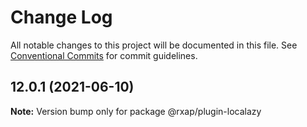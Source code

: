 # Change Log

All notable changes to this project will be documented in this file.
See [Conventional Commits](https://conventionalcommits.org) for commit guidelines.

## 12.0.1 (2021-06-10)

**Note:** Version bump only for package @rxap/plugin-localazy
